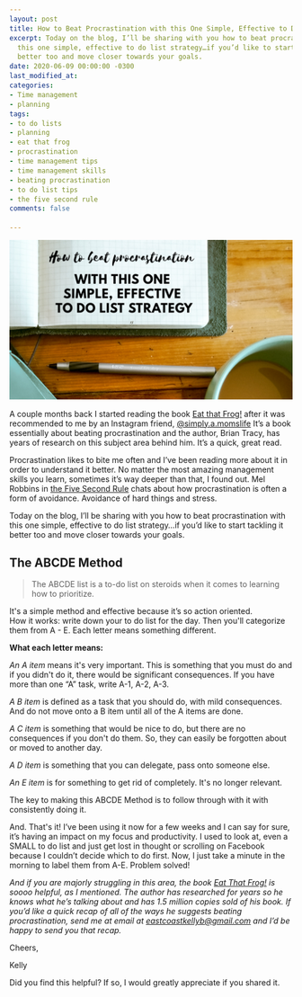 ```yaml
---
layout: post
title: How to Beat Procrastination with this One Simple, Effective to Do List Strategy
excerpt: Today on the blog, I’ll be sharing with you how to beat procrastination with
  this one simple, effective to do list strategy…if you’d like to start tackling it
  better too and move closer towards your goals.
date: 2020-06-09 00:00:00 -0300
last_modified_at: 
categories:
- Time management
- planning
tags:
- to do lists
- planning
- eat that frog
- procrastination
- time management tips
- time management skills
- beating procrastination
- to do list tips
- the five second rule
comments: false

---
```

![image of coffee, planner, pen on table](/assets/img/20200608_221652_0000.png "procrastinationimage")

A couple months back I started reading the book [Eat that Frog!](https://www.amazon.com/Eat-That-Frog-Great-Procrastinating-ebook/dp/B001AFF25W) after it was recommended to me by an Instagram friend, [@simply.a.momslife](https://www.instagram.com/simply.a.momslife/) It’s a book essentially about beating procrastination and the author, Brian Tracy, has years of research on this subject area behind him. It’s a quick, great read.   
   
Procrastination likes to bite me often and I’ve been reading more about it in order to understand it better. No matter the most amazing management skills you learn, sometimes it’s way deeper than that, I found out. Mel Robbins in [the Five Second Rule](https://melrobbins.com/five-elements-5-second-rule/) chats about how procrastination is often a form of avoidance. Avoidance of hard things and stress.

Today on the blog, I’ll be sharing with you how to beat procrastination with this one simple, effective to do list strategy…if you’d like to start tackling it better too and move closer towards your goals.

## The ABCDE Method

>   
>  The ABCDE list is a to-do list on steroids when it comes to learning how to prioritize.

It's a simple method and effective because it’s so action oriented.  
How it works: write down your to do list for the day. Then you'll categorize them from A - E. Each letter means something different.

**What each letter means:**  
   
_An A item_ means it's very important. This is something that you must do and if you didn't do it, there would be significant consequences. If you have more than one “A” task, write A-1, A-2, A-3.  
   
_A B item_ is defined as a task that you should do, with mild consequences. And do not move onto a B item until all of the A items are done.  
   
_A C item_ is something that would be nice to do, but there are no consequences if you don't do them. So, they can easily be forgotten about or moved to another day.  
   
_A D item_ is something that you can delegate, pass onto someone else.  
   
_An E item_ is for something to get rid of completely. It's no longer relevant.   
   
The key to making this ABCDE Method is to follow through with it with consistently doing it.

And. That's it! I’ve been using it now for a few weeks and I can say for sure, it’s having an impact on my focus and productivity. I used to look at, even a SMALL to do list and just get lost in thought or scrolling on Facebook because I couldn’t decide which to do first. Now, I just take a minute in the morning to label them from A-E. Problem solved!  
   
_And if you are majorly struggling in this area, the book_ [_Eat That Frog!_](https://www.amazon.ca/Eat-That-Frog-Great-Procrastinating/dp/1576754227) _is soooo helpful, as I mentioned. The author has researched for years so he knows what he’s talking about and has 1.5 million copies sold of his book. If you’d like a quick recap of all of the ways he suggests beating procrastination, send me at email at eastcoastkellyb@gmail.com and I’d be happy to send you that recap._

Cheers,

Kelly

Did you find this helpful? If so, I would greatly appreciate if you shared it.